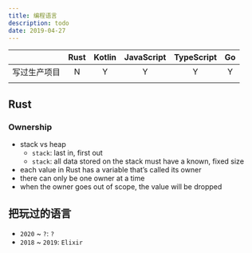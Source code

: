 ```yaml
---
title: 编程语言
description: todo
date: 2019-04-27
---
```


|              | Rust | Kotlin | JavaScript | TypeScript | Go |
|:------------:|:----:|:------:|:----------:|:----------:|:--:|
|  写过生产项目  |   N  |    Y   |     Y      |      Y     |  Y |
|              |      |        |            |            |    |

## Rust

### Ownership

* stack vs heap
  - `stack`: last in, first out
  - `stack`: all data stored on the stack must have a known, fixed size
* each value in Rust has a variable that’s called its owner
* there can only be one owner at a time
* when the owner goes out of scope, the value will be dropped

## 把玩过的语言

* `2020` ~ `?`: `?`
* `2018` ~ `2019`: `Elixir`
